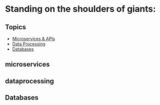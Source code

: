 # Standing on the shoulders of giants:

## Topics
- [Microservices & APIs](#microservices)
- [Data Processing](#dataprocessing)
- [Databases](#databases)

## microservices

## dataprocessing

## Databases

